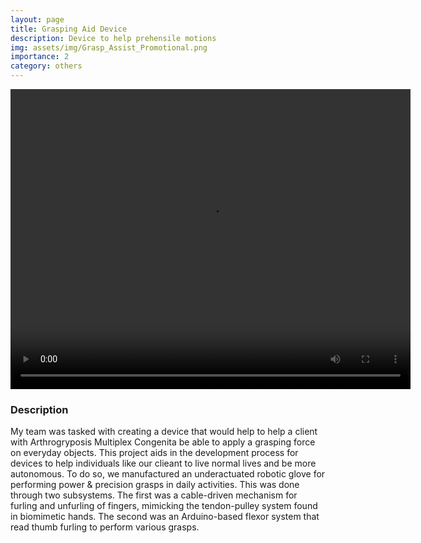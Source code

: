 ```yaml
---
layout: page
title: Grasping Aid Device
description: Device to help prehensile motions
img: assets/img/Grasp_Assist_Promotional.png
importance: 2
category: others
---
```


<div style="text-align: center;">
  <video width="640" height="480" controls>
    <source src="/assets/video/grasp_assist_video.mp4" type="video/mp4">
  </video>
</div>

### Description
My team was tasked with creating a device that would help to help a client with Arthrogryposis Multiplex Congenita be able to apply a grasping force on everyday objects. This project aids in the development process for devices to help individuals like our clieant to live normal lives and be more autonomous. To do so, we manufactured an underactuated robotic glove for performing power & precision grasps in daily activities. This was done through two subsystems. The first was a cable-driven mechanism for furling and unfurling of fingers, mimicking the tendon-pulley system found in biomimetic hands. The second was an Arduino-based flexor system that read thumb furling to perform various grasps.
